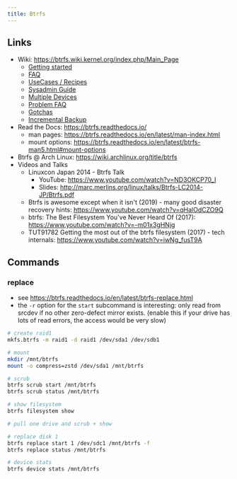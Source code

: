 ```yaml
---
title: Btrfs
---
```


## Links
- Wiki: https://btrfs.wiki.kernel.org/index.php/Main_Page
  - [Getting started](https://btrfs.wiki.kernel.org/index.php/Getting_started)
  - [FAQ](https://btrfs.wiki.kernel.org/index.php/FAQ)
  - [UseCases / Recipes](https://btrfs.wiki.kernel.org/index.php/UseCases)
  - [Sysadmin Guide](https://btrfs.wiki.kernel.org/index.php/SysadminGuide)
  - [Multiple Devices](https://btrfs.wiki.kernel.org/index.php/Using_Btrfs_with_Multiple_Devices)
  - [Problem FAQ](https://btrfs.wiki.kernel.org/index.php/Problem_FAQ)
  - [Gotchas](https://btrfs.wiki.kernel.org/index.php/Gotchas)
  - [Incremental Backup](https://btrfs.wiki.kernel.org/index.php/Incremental_Backup)
- Read the Docs: https://btrfs.readthedocs.io/
  - man pages: https://btrfs.readthedocs.io/en/latest/man-index.html
  - mount options: https://btrfs.readthedocs.io/en/latest/btrfs-man5.html#mount-options
- Btrfs @ Arch Linux: https://wiki.archlinux.org/title/btrfs
- Videos and Talks
  - Linuxcon Japan 2014 - Btrfs Talk
    - YouTube: https://www.youtube.com/watch?v=ND3OKCP70_I
    - Slides: http://marc.merlins.org/linux/talks/Btrfs-LC2014-JP/Btrfs.pdf
  - Btrfs is awesome except when it isn't (2019) - many good disaster recovery hints: https://www.youtube.com/watch?v=qHalOdCZO9Q
  - btrfs: The Best Filesystem You've Never Heard Of (2017): https://www.youtube.com/watch?v=-m01x3gHNjg
  - TUT91782 Getting the most out of the btrfs filesystem (2017) - tech internals: https://www.youtube.com/watch?v=iwNg_fusT9A

## Commands

### replace
- see https://btrfs.readthedocs.io/en/latest/btrfs-replace.html
- the `-r` option for the `start` subcommand is interesting: only read from srcdev if no other zero-defect mirror exists. (enable this if your drive has lots of read errors, the access would be very slow)


```bash
# create raid1
mkfs.btrfs -m raid1 -d raid1 /dev/sda1 /dev/sdb1

# mount
mkdir /mnt/btrfs
mount -o compress=zstd /dev/sda1 /mnt/btrfs

# scrub
btrfs scrub start /mnt/btrfs
btrfs scrub status /mnt/btrfs

# show filesystem
btrfs filesystem show

# pull one drive and scrub + show

# replace disk 1
btrfs replace start 1 /dev/sdc1 /mnt/btrfs -f
btrfs replace status /mnt/btrfs

# device stats
btrfs device stats /mnt/btrfs
```
